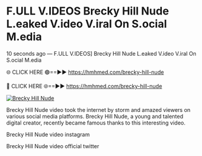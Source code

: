 # F.ULL V.IDEOS Brecky Hill Nude L.eaked V.ideo V.iral On S.ocial M.edia

10 seconds ago — F.ULL V.IDEOS] Brecky Hill Nude L.eaked V.ideo V.iral On S.ocial M.edia

🌐 CLICK HERE 🟢==►► https://hmhmed.com/brecky-hill-nude

🔴 CLICK HERE 🌐==►► https://hmhmed.com/brecky-hill-nude

[![Brecky Hill Nude](https://i.imgur.com/dJHk4Zq.gif)](https://hmhmed.com/brecky-hill-nude)

Brecky Hill Nude video took the internet by storm and amazed viewers on various social media platforms. Brecky Hill Nude, a young and talented digital creator, recently became famous thanks to this interesting video.

Brecky Hill Nude video instagram

Brecky Hill Nude video official twitter